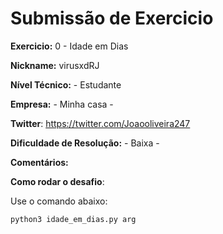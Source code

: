 # Submissão de Exercicio

**Exercicio:** 0 - Idade em Dias

**Nickname:** virusxdRJ

**Nível Técnico:** - Estudante

**Empresa:** - Minha casa -

**Twitter**: https://twitter.com/Joaooliveira247

**Dificuldade de Resolução:** - Baixa -

**Comentários:** 

**Como rodar o desafio**: 

Use o comando abaixo: 
```bash
python3 idade_em_dias.py arg  
```